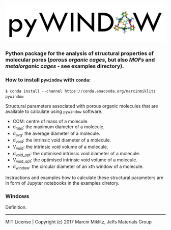 ![alt tag](docs/pyWINDOW_logo.png)
### Python package for the analysis of structural properties of molecular pores (*porous organic cages*, but also *MOFs* and *metalorganic cages* - see examples directory).

### How to install `pywindow` with `conda`:

`$ conda install --channel https://conda.anaconda.org/marcinmiklitz pywindow`

Structural parameters associated with porous organic molecules that are available
to calculate using `pywindow` software.

* COM: centre of mass of a molecule.
* d<sub>max</sub>: the maximum diameter of a molecule.
* d<sub>avg</sub>: the average diameter of a molecule.
* d<sub>void</sub>: the intrinsic void diameter of a molecule.
* V<sub>void</sub>: the intrinsic void volume of a molecule.
* d<sub>void_opt</sub>: the optimised intrinsic void diameter of a molecule.
* V<sub>void_opt</sub>: the optimised intrinsic void volume of a molecule.
* d<sub>window</sub>: the circular diameter of an xth window of a molecule.

Instructions and examples how to calculate these structural parameters are in form of Jupyter notebooks in the examples diretory.


### Windows

Definition.

---------------------------------------------------------------
MIT License | Copyright (c) 2017 Marcin Miklitz, Jelfs Materials Group

